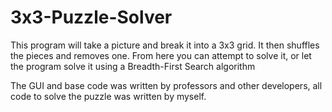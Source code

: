 # 3x3-Puzzle-Solver
This program will take a picture and break it into a 3x3 grid. It then shuffles the pieces and removes one. From here you can attempt to solve it, or let the program solve it using a Breadth-First Search algorithm

The GUI and base code was written by professors and other developers, all code to solve the puzzle was written by myself.
